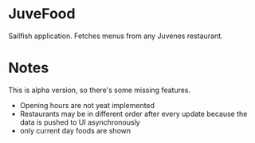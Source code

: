 JuveFood
========

Sailfish application. Fetches menus from any Juvenes restaurant.


Notes
=====

This is alpha version, so there's some missing features.

- Opening hours are not yeat implemented
- Restaurants may be in different order after every update because the data is pushed to UI asynchronously
- only current day foods are shown
